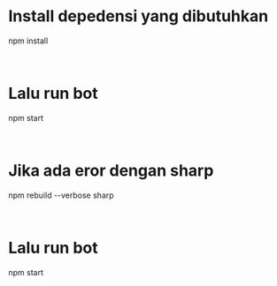 <h1>Install depedensi yang dibutuhkan</h1>
<p>npm install</p>

<br/>

<h1>Lalu run bot</h1>
<p>npm start</p>

<br/>

<!-- jika ada eror dengan sharp  -->
<h1>Jika ada eror dengan sharp</h1>
<p>npm rebuild --verbose sharp</p>

<br/>

<h1>Lalu run bot</h1>
<p>npm start</p>

